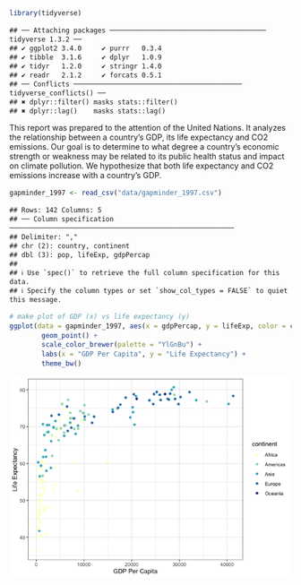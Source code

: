 ``` r
library(tidyverse)
```

    ## ── Attaching packages ─────────────────────────────────────── tidyverse 1.3.2 ──
    ## ✔ ggplot2 3.4.0     ✔ purrr   0.3.4
    ## ✔ tibble  3.1.6     ✔ dplyr   1.0.9
    ## ✔ tidyr   1.2.0     ✔ stringr 1.4.0
    ## ✔ readr   2.1.2     ✔ forcats 0.5.1
    ## ── Conflicts ────────────────────────────────────────── tidyverse_conflicts() ──
    ## ✖ dplyr::filter() masks stats::filter()
    ## ✖ dplyr::lag()    masks stats::lag()

This report was prepared to the attention of the United Nations. It
analyzes the relationship between a country’s GDP, its life expectancy
and CO2 emissions. Our goal is to determine to what degree a country’s
economic strength or weakness may be related to its public health status
and impact on climate pollution. We hypothesize that both life
expectancy and CO2 emissions increase with a country’s GDP.

``` r
gapminder_1997 <- read_csv("data/gapminder_1997.csv")
```

    ## Rows: 142 Columns: 5
    ## ── Column specification ────────────────────────────────────────────────────────
    ## Delimiter: ","
    ## chr (2): country, continent
    ## dbl (3): pop, lifeExp, gdpPercap
    ## 
    ## ℹ Use `spec()` to retrieve the full column specification for this data.
    ## ℹ Specify the column types or set `show_col_types = FALSE` to quiet this message.

``` r
# make plot of GDP (x) vs life expectancy (y)
ggplot(data = gapminder_1997, aes(x = gdpPercap, y = lifeExp, color = continent)) +
        geom_point() +
        scale_color_brewer(palette = "YlGnBu") +
        labs(x = "GDP Per Capita", y = "Life Expectancy") +
        theme_bw()
```

![](Gapminder_report_files/figure-markdown_github/gdp_lifeExp_1997%20plot-1.png)
